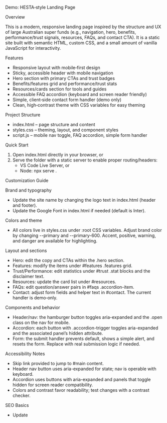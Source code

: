 Demo: HESTA‑style Landing Page

Overview

This is a modern, responsive landing page inspired by the structure and UX of large Australian super funds (e.g., navigation, hero, benefits, performance/trust signals, resources, FAQs, and contact CTA). It is a static site built with semantic HTML, custom CSS, and a small amount of vanilla JavaScript for interactivity.

Features

- Responsive layout with mobile‑first design
- Sticky, accessible header with mobile navigation
- Hero section with primary CTAs and trust badges
- Benefits/features grid and performance/trust stats
- Resources/cards section for tools and guides
- Accessible FAQ accordion (keyboard and screen reader friendly)
- Simple, client‑side contact form handler (demo only)
- Clean, high‑contrast theme with CSS variables for easy theming

Project Structure

- index.html – page structure and content
- styles.css – theming, layout, and component styles
- script.js – mobile nav toggle, FAQ accordion, simple form handler

Quick Start

1. Open index.html directly in your browser, or
2. Serve the folder with a static server to enable proper routing/headers:
   - VS Code Live Server, or
   - Node: npx serve .

Customization Guide

Brand and typography

- Update the site name by changing the logo text in index.html (header and footer).
- Update the Google Font in index.html if needed (default is Inter).

Colors and theme

- All colors live in styles.css under :root CSS variables. Adjust brand color by changing --primary and --primary-600. Accent, positive, warning, and danger are available for highlighting.

Layout and sections

- Hero: edit the copy and CTAs within the .hero section.
- Features: modify the items under #features .features grid.
- Trust/Performance: edit statistics under #trust .stat blocks and the disclaimer text.
- Resources: update the card list under #resources.
- FAQs: edit question/answer pairs in #faqs .accordion-item.
- Contact: adjust form fields and helper text in #contact. The current handler is demo‑only.

Components and behavior

- Header/nav: the hamburger button toggles aria-expanded and the .open class on the nav for mobile.
- Accordion: each button with .accordion-trigger toggles aria-expanded and the associated panel’s hidden attribute.
- Form: the submit handler prevents default, shows a simple alert, and resets the form. Replace with real submission logic if needed.

Accessibility Notes

- Skip link provided to jump to #main content.
- Header nav button uses aria-expanded for state; nav is operable with keyboard.
- Accordion uses buttons with aria-expanded and panels that toggle hidden for screen reader compatibility.
- Colors and contrast favor readability; test changes with a contrast checker.

SEO Basics

- Update <title> and meta description in index.html.
- Use meaningful headings: one <h1> in hero, followed by semantic <h2>/<h3>.
- Replace placeholder text with real, keyword‑relevant content.

Performance Tips

- Keep images optimized (WebP/AVIF) and sized appropriately.
- Use preconnect for fonts (already included) and limit font weights to what you need.
- Consider inlining critical CSS for production if needed.

Deployment

- GitHub Pages: commit and push, then enable Pages for the repository’s main branch.
- Netlify: drag‑and‑drop the folder or connect the repository (build command not required).
- Vercel: import the project; framework preset: Other; output directory: root.

Roadmap (optional)

- Replace demo stats with live data via API.
- Add real calculator and comparison tools.
- Integrate analytics and tag management.
- Add multi‑page navigation (About, Fees, Performance) with a static site generator.

Legal/Content Disclaimer

- This is a demo and not affiliated with any actual fund. All content and figures are illustrative only and not financial advice.
